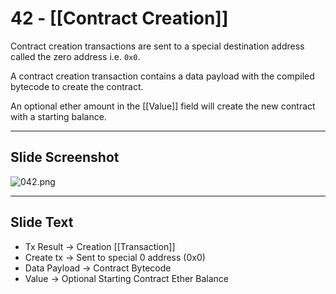 # 42 - [[Contract Creation]]

Contract creation transactions are sent to a special destination address called the zero address i.e. `0x0`. 

A contract creation transaction contains a data payload with the compiled bytecode to create the contract. 

An optional ether amount in the [[Value]] field will create the new contract with a starting balance.

___
## Slide Screenshot
![042.png](../images/ethereum101/042.png)
___
## Slide Text
- Tx Result -> Creation [[Transaction]]
- Create tx -> Sent to special 0 address (0x0)
- Data Payload -> Contract Bytecode
- Value -> Optional Starting Contract Ether Balance
 

